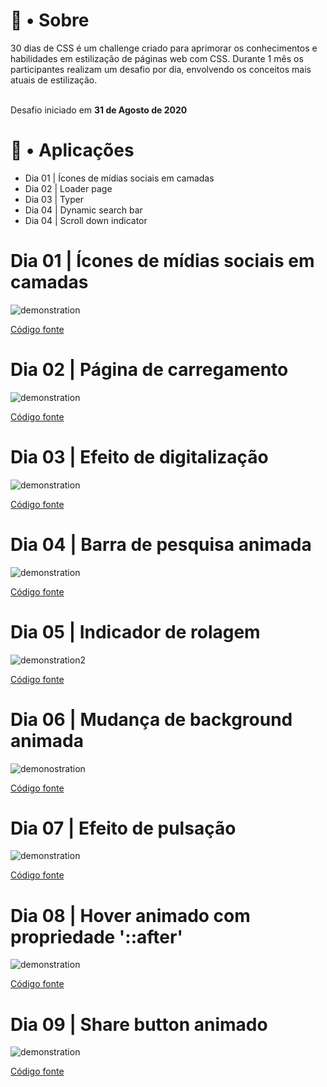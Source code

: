 <h1>📒 • Sobre</h1>
30 dias de CSS é um challenge criado para aprimorar os conhecimentos e habilidades em estilização de páginas web com CSS. Durante 1 mês os participantes realizam um desafio por dia, envolvendo os conceitos mais atuais de estilização. <br><br>

Desafio iniciado em **31 de Agosto de 2020**


<h1>💾 • Aplicações</h1>

<ul>
  <li>Dia 01 | Ícones de mídias sociais em camadas</li>
  <li>Dia 02 | Loader page</li>
  <li>Dia 03 | Typer </li>
  <li>Dia 04 | Dynamic search bar </li>
  <li>Dia 04 | Scroll down indicator </li>
</ul>

<h1>Dia 01 | Ícones de mídias sociais em camadas</h1>

![demonstration](https://user-images.githubusercontent.com/61589484/91852512-54e6f500-ec37-11ea-8ddc-155231c9d89d.gif)

<a href = 'https://github.com/dev-dougie/30diasCSS/tree/master/dia_01'>Código fonte </a>

<h1>Dia 02 | Página de carregamento </h1>
  
![demonstration](https://user-images.githubusercontent.com/61589484/91853878-3a158000-ec39-11ea-9da1-cd4227234586.gif)
  
<a href = 'https://github.com/dev-dougie/30diasCSS/tree/master/dia_02'>Código fonte </a> 

<h1> Dia 03 | Efeito de digitalização </h1>

![demonstration](https://user-images.githubusercontent.com/61589484/91987231-2d119300-ed04-11ea-88e0-dd0480bf5485.gif)


<a href = 'https://github.com/dev-dougie/30diasCSS/tree/master/dia_03'>Código fonte </a>

<h1> Dia 04 | Barra de pesquisa animada </h1>

![demonstration](https://user-images.githubusercontent.com/61589484/92108811-5262d780-edbe-11ea-9551-6e154bf75df2.gif)

<a href = 'https://github.com/dev-dougie/30diasCSS/tree/master/dia_04'>Código fonte </a>

<h1>Dia 05 | Indicador de rolagem</h1>

![demonstration2](https://user-images.githubusercontent.com/61589484/92233776-455deb00-ee87-11ea-9d7d-44f0d487242c.gif)

<a href = 'https://github.com/dev-dougie/30diasCSS/tree/master/dia_05'>Código fonte </a>

<h1>Dia 06 | Mudança de background animada</h1>

![demonostration](https://user-images.githubusercontent.com/61589484/92491412-96901680-f1c8-11ea-8e1f-0f900fe9aca8.gif)

<a href = 'https://github.com/dev-dougie/30diasCSS/tree/master/dia_06'>Código fonte </a>

<h1>Dia 07 | Efeito de pulsação</h1>

![demonstration](https://user-images.githubusercontent.com/61589484/92492868-3d28e700-f1ca-11ea-9a5d-fd253e826fd9.gif)

<a href = 'https://github.com/dev-dougie/30diasCSS/tree/master/dia_07'>Código fonte </a>

<h1>Dia 08 | Hover animado com propriedade '::after'</h1>

![demonstration](https://user-images.githubusercontent.com/61589484/92493131-84af7300-f1ca-11ea-890e-3ae11789934f.gif)

<a href = 'https://github.com/dev-dougie/30diasCSS/tree/master/dia_08'>Código fonte </a>

<h1>Dia 09 | Share button animado</h1>

![demonstration](https://user-images.githubusercontent.com/61589484/92493330-c2ac9700-f1ca-11ea-9d5c-925bb2a9c0bc.gif)

<a href = 'https://github.com/dev-dougie/30diasCSS/tree/master/dia_09'>Código fonte </a>

